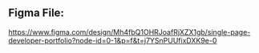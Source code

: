 ## Figma File:

https://www.figma.com/design/Mh4fbQ1OHRJoafRjXZX1gb/single-page-developer-portfolio?node-id=0-1&p=f&t=j7YSnPUUfixDXK9e-0
